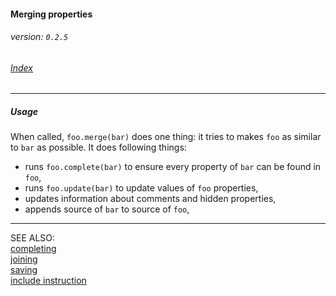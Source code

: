 #### Merging properties
###### _version: `0.2.5`_

###### [Index](index.mdown)
----

##### Usage

When called, `foo.merge(bar)` does one thing: it tries to makes `foo` as similar 
to `bar` as possible. It does following things:

*   runs `foo.complete(bar)` to ensure every property of `bar` can be found in `foo`,
*   runs `foo.update(bar)` to update values of `foo` properties,
*   updates information about comments and hidden properties,
*   appends source of `bar` to source of `foo`,

----

SEE ALSO:  
[completing](completing.mdown)  
[joining](joining.mdown)  
[saving](saving.mdown)  
[include instruction](include.mdown)   
